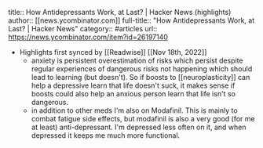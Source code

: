 title:: How Antidepressants Work, at Last? | Hacker News (highlights)
author:: [[news.ycombinator.com]]
full-title:: "How Antidepressants Work, at Last? | Hacker News"
category:: #articles
url:: https://news.ycombinator.com/item?id=26197140

- Highlights first synced by [[Readwise]] [[Nov 18th, 2022]]
	- anxiety is persistent overestimation of risks which persist despite regular experiences of dangerous risks not happening which should lead to learning (but doesn't). So if boosts to [[neuroplasticity]] can help a depressive learn that life doesn't suck, it makes sense if boosts could also help an anxious person learn that life isn't so dangerous.
	- in addition to other meds I'm also on Modafinil. This is mainly to combat fatigue side effects, but modafinil is also a very good (for me at least) anti-depressant. I'm depressed less often on it, and when depressed it keeps me much more functional.